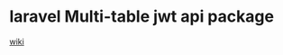 # laravel Multi-table jwt api package

[wiki](https://github.com/jwwb681232/WongApi/wiki/1%E3%80%81%E5%AE%89%E8%A3%85)